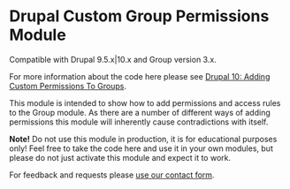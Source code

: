 # Drupal Custom Group Permissions Module

Compatible with Drupal 9.5.x|10.x and Group version 3.x.

For more information about the code here please see [Drupal 10: Adding Custom Permissions To Groups](https://www.hashbangcode.com/article/drupal-10-adding-custom-permissions-groups).

This module is intended to show how to add permissions and access rules to the
Group module. As there are a number of different ways of adding permissions
this module will inherently cause contradictions with itself.

**Note!** Do not use this module in production, it is for educational purposes
only! Feel free to take the code here and use it in your own modules, but please
do not just activate this module and expect it to work.

For feedback and requests please [use our contact form](https://www.hashbangcode.com/contact-us).
